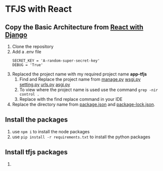 
# TFJS with React   
## Copy the Basic Architecture from [React with Django](https://github.com/neoaman/React-with-Django/generate)   
1. Clone the repository   
2. Add a .env file   
   ```
   SECRET_KEY = 'A-random-super-secret-key'
   DEBUG = 'True'
   ```
3. Replaced the project name with my required project name __app-tfjs__   
   1. Find and Replace the project name from [manage.py](manage.py) [wsgi.py](app-tfjs/wsgi.py) [setting.py](app-tfjs/settings.py) [urls.py](app-tfjs/urls.py) [asgi.py](app-tfjs/asgi.py)   
   2. To view where the project name is used use the command `grep -nir control .`   
   3. Replace with the find replace command in your IDE   
4. Replace the directory name from [package.json](package.json) and [package-lock.json](package-lock.json).   

## Install the packages   
1. use `npm i` to install the node packages   
2. use `pip install -r requirements.txt` to install the python packages   

## Install tfjs packages
1.  

